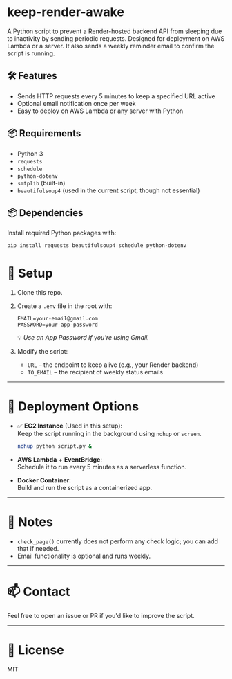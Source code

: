 # keep-render-awake

A Python script to prevent a Render-hosted backend API from sleeping due to inactivity by sending periodic requests. Designed for deployment on AWS Lambda or a server. It also sends a weekly reminder email to confirm the script is running.

## 🛠️ Features

- Sends HTTP requests every 5 minutes to keep a specified URL active
- Optional email notification once per week
- Easy to deploy on AWS Lambda or any server with Python

## 📦 Requirements

- Python 3
- `requests`
- `schedule`
- `python-dotenv`
- `smtplib` (built-in)
- `beautifulsoup4` (used in the current script, though not essential)

## 📦 Dependencies

Install required Python packages with:

```bash
pip install requests beautifulsoup4 schedule python-dotenv
```
# 🔧 Setup

1. Clone this repo.

2. Create a `.env` file in the root with:

    ```env
    EMAIL=your-email@gmail.com  
    PASSWORD=your-app-password
    ```

    💡 *Use an App Password if you're using Gmail.*

3. Modify the script:

    - `URL` – the endpoint to keep alive (e.g., your Render backend)
    - `TO_EMAIL` – the recipient of weekly status emails

---

# 🚀 Deployment Options

- ✅ **EC2 Instance** (Used in this setup):  
  Keep the script running in the background using `nohup` or `screen`.

    ```bash
    nohup python script.py &
    ```

- **AWS Lambda** + **EventBridge**:  
  Schedule it to run every 5 minutes as a serverless function.

- **Docker Container**:  
  Build and run the script as a containerized app.
---

# 🧠 Notes

- `check_page()` currently does not perform any check logic; you can add that if needed.  
- Email functionality is optional and runs weekly.

---

# 📫 Contact

Feel free to open an issue or PR if you'd like to improve the script.

---

# 📄 License

MIT
